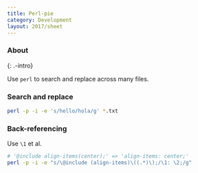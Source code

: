 ```yaml
---
title: Perl-pie
category: Development
layout: 2017/sheet
---
```


### About
{: .-intro}

Use `perl` to search and replace across many files.

### Search and replace

```sh
perl -p -i -e 's/hello/hola/g' *.txt
```

### Back-referencing

Use `\1` et al.

```sh
# '@include align-items(center);' => 'align-items: center;'
perl -p -i -e "s/\@include (align-items)\((.*)\);/\1: \2;/g"
```
